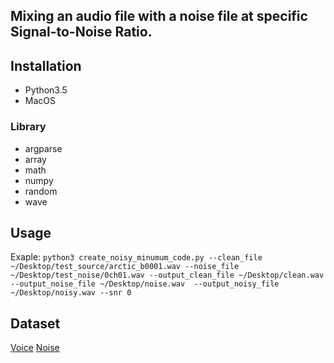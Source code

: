 ## Mixing an audio file with a noise file at specific Signal-to-Noise Ratio.

## Installation
- Python3.5
- MacOS

### Library
- argparse
- array
- math
- numpy
- random
- wave

## Usage
Exaple: `python3 create_noisy_minumum_code.py --clean_file ~/Desktop/test_source/arctic_b0001.wav --noise_file ~/Desktop/test_noise/0ch01.wav --output_clean_file ~/Desktop/clean.wav --output_noise_file ~/Desktop/noise.wav  --output_noisy_file ~/Desktop/noisy.wav --snr 0`

## Dataset
[Voice](http://festvox.org/cmu_arctic/)
[Noise](https://zenodo.org/record/1227121#.W2wUVNj7TUI)

